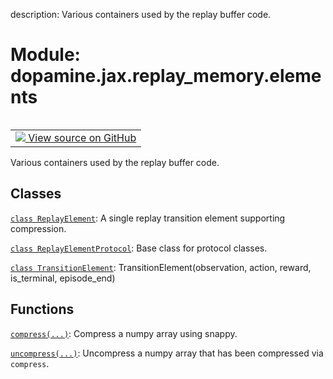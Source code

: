 description: Various containers used by the replay buffer code.

<div itemscope itemtype="http://developers.google.com/ReferenceObject">
<meta itemprop="name" content="dopamine.jax.replay_memory.elements" />
<meta itemprop="path" content="Stable" />
</div>

# Module: dopamine.jax.replay_memory.elements

<!-- Insert buttons and diff -->

<table class="tfo-notebook-buttons tfo-api nocontent" align="left">
<td>
  <a target="_blank" href="https://github.com/google/dopamine/tree/master/dopamine/jax/replay_memory/elements.py">
    <img src="https://www.tensorflow.org/images/GitHub-Mark-32px.png" />
    View source on GitHub
  </a>
</td>
</table>



Various containers used by the replay buffer code.



## Classes

[`class ReplayElement`](../../../dopamine/jax/replay_memory/elements/ReplayElement.md): A single replay transition element supporting compression.

[`class ReplayElementProtocol`](../../../dopamine/jax/replay_memory/elements/ReplayElementProtocol.md): Base class for protocol classes.

[`class TransitionElement`](../../../dopamine/jax/replay_memory/elements/TransitionElement.md): TransitionElement(observation, action, reward, is_terminal, episode_end)

## Functions

[`compress(...)`](../../../dopamine/jax/replay_memory/elements/compress.md): Compress a numpy array using snappy.

[`uncompress(...)`](../../../dopamine/jax/replay_memory/elements/uncompress.md): Uncompress a numpy array that has been compressed via `compress`.

